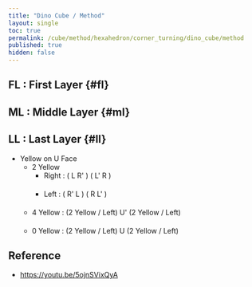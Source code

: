 ```yaml
---
title: "Dino Cube / Method"
layout: single
toc: true
permalink: /cube/method/hexahedron/corner_turning/dino_cube/method
published: true
hidden: false
---
```


<head>
  <base target="_blank">
  <style>
    .twisty-wrapper {
      margin        : 20px 0px;
    }
    twisty-player {
      visualization : "3D"
      background    : "checkered-transparent";
      hint-facelets : "floating";
      width         : 300px;
      height        : 200px;
    }
  </style>
  <script
    src   = "https://cdn.cubing.net/js/cubing/twisty"
    type  = "module"
    defer
  ></script>
</head>



## FL : First Layer {#fl}



## ML : Middle Layer {#ml}



## LL : Last Layer {#ll}

- Yellow on U Face
  - 2 Yellow
    - Right : ( L R' ) ( L' R )
      <div class="twisty-wrapper">
        <twisty-player
          experimental-puzzle-description = "c v 0.577350269189626"
          camera-latitude                 = 45
          camera-longitude                = 30
          experimental-stickering         = "full"
          alg                             = "UFL UFR' UFL' UFR"
          experimental-setup-alg          = "Fv2"
          experimental-setup-anchor       = "end"
          tempo-scale                     = 1.3
          viewer-link                     = "experimental-twizzle-explorer"
        ></twisty-player>
      </div>
    - Left : ( R' L ) ( R L' )
      <div class="twisty-wrapper">
        <twisty-player
          experimental-puzzle-description = "c v 0.577350269189626"
          camera-latitude                 = 45
          camera-longitude                = 30
          experimental-stickering         = "full"
          alg                             = "UFR' UFL UFR UFL'"
          experimental-setup-alg          = "Fv2"
          experimental-setup-anchor       = "end"
          tempo-scale                     = 1.3
          viewer-link                     = "experimental-twizzle-explorer"
        ></twisty-player>
      </div>
  - 4 Yellow : (2 Yellow / Left) U' (2 Yellow / Left)
    <div class="twisty-wrapper">
      <twisty-player
        experimental-puzzle-description = "c v 0.577350269189626"
        camera-latitude                 = 45
        camera-longitude                = 30
        experimental-stickering         = "full"
        alg                             = "UFR' UFL UFR UFL' Uv' UFR' UFL UFR UFL'"
        experimental-setup-alg          = "Fv2"
        experimental-setup-anchor       = "end"
        tempo-scale                     = 1.3
        viewer-link                     = "experimental-twizzle-explorer"
      ></twisty-player>
    </div>
  - 0 Yellow : (2 Yellow / Left) U (2 Yellow / Left)
    <div class="twisty-wrapper">
      <twisty-player
        experimental-puzzle-description = "c v 0.577350269189626"
        camera-latitude                 = 45
        camera-longitude                = 30
        experimental-stickering         = "full"
        alg                             = "UFR' UFL UFR UFL' Uv UFR' UFL UFR UFL'"
        experimental-setup-alg          = "Fv2"
        experimental-setup-anchor       = "end"
        tempo-scale                     = 1.3
        viewer-link                     = "experimental-twizzle-explorer"
      ></twisty-player>
    </div>



## Reference

- <https://youtu.be/5ojnSVixQyA>
